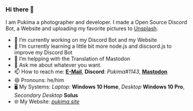 ### Hi there 👋

I am Pukima a photographer and developer. I made a Open Source Discord Bot, a Website and uploading my favorite pictures to <a href="https://unsplash.com/@pukima">Unsplash</a>.

- 🔭 I’m currently working on my Discord Bot and my Website
- 🌱 I’m currently learning a little bit more node.js and discsord.js to improve my Discord Bot
- 🤔 I’m helpping with the Translation of Mastodon
- 💬 Ask me about whatever you want.
- 📫 How to reach me: <a href="mailto:pukima@pukima.site" target="_blank">**E-Mail**</a>, **Discord**: *Pukima#1143*, <a href="https://koyu.space/@pukima" target="_blank">**Mastodon**</a>
- 😄 Pronouns: he/him
- :desktop_computer: My Systems: *Laptop:* **Windows 10 Home**, *Desktop* **Windows 10 Pro**, *Secondary Desktop* **Solus**
- :globe_with_meridians: My Website: <a href="https://pukimaa.github.io" target="_blank">*pukima.site*</a>
